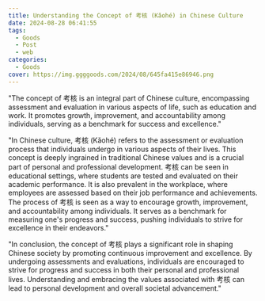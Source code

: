 ```yaml
---
title: Understanding the Concept of 考核 (Kǎohé) in Chinese Culture
date: 2024-08-28 06:41:55
tags:
  - Goods
  - Post
  - web
categories:
  - Goods
cover: https://img.ggggoods.com/2024/08/645fa415e86946.png
---
```


"The concept of 考核 is an integral part of Chinese culture, encompassing assessment and evaluation in various aspects of life, such as education and work. It promotes growth, improvement, and accountability among individuals, serving as a benchmark for success and excellence."

"In Chinese culture, 考核 (Kǎohé) refers to the assessment or evaluation process that individuals undergo in various aspects of their lives. This concept is deeply ingrained in traditional Chinese values and is a crucial part of personal and professional development. 考核 can be seen in educational settings, where students are tested and evaluated on their academic performance. It is also prevalent in the workplace, where employees are assessed based on their job performance and achievements. The process of 考核 is seen as a way to encourage growth, improvement, and accountability among individuals. It serves as a benchmark for measuring one's progress and success, pushing individuals to strive for excellence in their endeavors."

"In conclusion, the concept of 考核 plays a significant role in shaping Chinese society by promoting continuous improvement and excellence. By undergoing assessments and evaluations, individuals are encouraged to strive for progress and success in both their personal and professional lives. Understanding and embracing the values associated with 考核 can lead to personal development and overall societal advancement."
